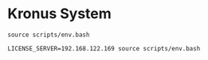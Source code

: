 # Kronus System

```shell
source scripts/env.bash
```

```shell
LICENSE_SERVER=192.168.122.169 source scripts/env.bash
```